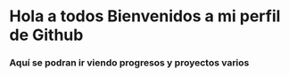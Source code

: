 # Hola a todos Bienvenidos a mi perfil de Github

### Aquí se podran ir viendo progresos y proyectos varios 
